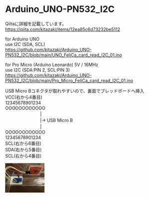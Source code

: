 # Arduino_UNO-PN532_I2C

Qiitaに詳細を記載しています。  
https://qiita.com/kitazaki/items/12ea85c6d73232be5112  

for Arduino UNO  
use I2C (SDA, SCL)  
https://github.com/kitazaki/Arduino_UNO-PN532_I2C/blob/main/UNO_FeliCa_card_read_I2C_01.ino  


for Pro Micro (Arduino Leonardo) 5V / 16MHz  
use I2C (SDA:PIN 2, SCL:PIN 3)  
https://github.com/kitazaki/Arduino_UNO-PN532_I2C/blob/main/Pro_Micro_FeliCa_card_read_I2C_01.ino  

USB Micro Bコネクタが取れやすいので、裏面でブレッドボードへ挿入  
          VCC(右から4番目)  
12345678901234  
OOOOOOOOOOOO  
　　　　　　　　|  
　　　　　　　　|→ USB Micro B  
　　　　　　　　|  
OOOOOOOOOOOO  
12345678901234  
      SCL(右から6番目)  
        SDA(右から5番目)  
          SCL(右から4番目)  

<img src="https://github.com/kitazaki/Arduino_UNO-PN532_I2C/raw/main/Pro_Micro_PN532.jpg" width="25%">
